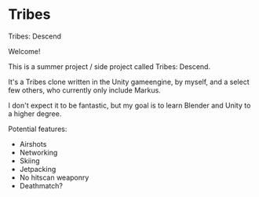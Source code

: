 # Tribes
Tribes: Descend


Welcome!

This is a summer project / side project called Tribes: Descend.

It's a Tribes clone written in the Unity gameengine, by myself, and a select few others, who currently only include Markus.


I don't expect it to be fantastic, but my goal is to learn Blender and Unity to a higher degree.  


Potential features: 

  - Airshots
  - Networking
  - Skiing
  - Jetpacking
  - No hitscan weaponry
  - Deathmatch?

